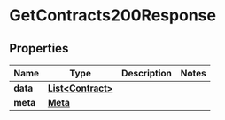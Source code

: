

# GetContracts200Response



## Properties

| Name | Type | Description | Notes |
|------------ | ------------- | ------------- | -------------|
|**data** | [**List&lt;Contract&gt;**](Contract.md) |  |  |
|**meta** | [**Meta**](Meta.md) |  |  |



